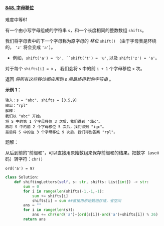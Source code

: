 #### [848. 字母移位](https://leetcode.cn/problems/shifting-letters/)

难度中等61

有一个由小写字母组成的字符串 `s`，和一个长度相同的整数数组 `shifts`。

我们将字母表中的下一个字母称为原字母的 *移位* `shift()` （由于字母表是环绕的， `'z'` 将会变成 `'a'`）。

- 例如，`shift('a') = 'b', ``shift('t') = 'u'`, 以及 `shift('z') = 'a'`。

对于每个 `shifts[i] = x` ， 我们会将 `s` 中的前 `i + 1` 个字母移位 `x` 次。

返回 *将所有这些移位都应用到 s 后最终得到的字符串* 。

 

**示例 1：**

```
输入：s = "abc", shifts = [3,5,9]
输出："rpl"
解释： 
我们以 "abc" 开始。
将 S 中的第 1 个字母移位 3 次后，我们得到 "dbc"。
再将 S 中的前 2 个字母移位 5 次后，我们得到 "igc"。
最后将 S 中的这 3 个字母移位 9 次后，我们得到答案 "rpl"。
```



题解：

从后到前的”前缀和“，可以直接用原始数组来保存前缀和的结果。把数字（ascii码）转字符：`chr()`

`ord('a') = 97`

```python
class Solution:
    def shiftingLetters(self, s: str, shifts: List[int]) -> str:
        sum = 0
        for i in range(len(shifts)-1,-1,-1):
            sum += shifts[i]
            shifts[i] = sum ##直接用原始数组存储，省空间
        ans = ""
        for i in range(len(s)):
            ans += chr(ord('a')+(ord(s[i])-ord('a')+shifts[i]) % 26)
        return ans
```

